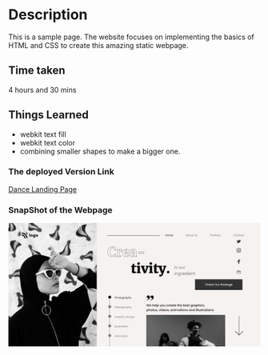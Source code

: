 # Description
This is a sample page. The website focuses on implementing the basics of HTML and CSS to create this amazing static webpage.

## Time taken

4 hours and 30 mins

## Things Learned
- webkit text fill
- webkit text color
- combining smaller shapes to make a bigger one.

### The deployed Version Link

[Dance Landing Page](https://dance-lp.netlify.app/)

### SnapShot of the Webpage

![Dance Page](./14.png)
